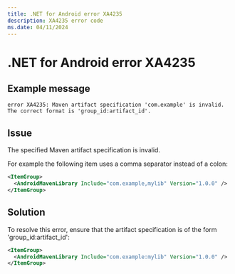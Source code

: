 ```yaml
---
title: .NET for Android error XA4235
description: XA4235 error code
ms.date: 04/11/2024
---
```

# .NET for Android error XA4235

## Example message

```
error XA4235: Maven artifact specification 'com.example' is invalid. The correct format is 'group_id:artifact_id'.
```

## Issue

The specified Maven artifact specification is invalid.

For example the following item uses a comma separator instead of a colon:

```xml
<ItemGroup>
  <AndroidMavenLibrary Include="com.example,mylib" Version="1.0.0" />
</ItemGroup>
```

## Solution

To resolve this error, ensure that the artifact specification is of the form 'group_id:artifact_id':

```xml
<ItemGroup>
  <AndroidMavenLibrary Include="com.example:mylib" Version="1.0.0" />
</ItemGroup>
```

